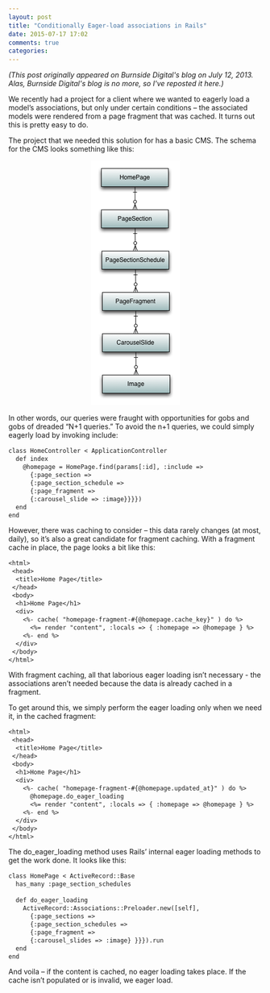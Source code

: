 ```yaml
---
layout: post
title: "Conditionally Eager-load associations in Rails"
date: 2015-07-17 17:02
comments: true
categories: 
---
```


_(This post originally appeared on Burnside Digital's blog on July 12, 2013.
Alas, Burnside Digital's blog is no more, so I've reposted it here.)_

We recently had a project for a client where we wanted to eagerly load a 
model’s associations, but only under certain conditions – the associated 
models were rendered from a page fragment that was cached. It turns out this 
is pretty easy to do.

The project that we needed this solution for has a basic CMS. The schema for 
the CMS looks something like this:

<center>
  <img src="/images/cms-schema.png" alt="Diagram of CMS Schema"/>
</center>

In other words, our queries were fraught with opportunities for gobs and gobs 
of dreaded “N+1 queries.” To avoid the n+1 queries, we could simply eagerly 
load by invoking include:

```
class HomeController < ApplicationController
  def index
    @homepage = HomePage.find(params[:id], :include => 
      {:page_section =>
      {:page_section_schedule =>
      {:page_fragment =>
      {:carousel_slide => :image}}}})
  end
end
```

However, there was caching to consider – this data rarely changes (at most, 
daily), so it’s also a great candidate for fragment caching. With a fragment 
cache in place, the page looks a bit like this:

```
<html>
 <head>
  <title>Home Page</title>
 </head>
 <body>
  <h1>Home Page</h1>
  <div>
    <%- cache( "homepage-fragment-#{@homepage.cache_key}" ) do %>
      <%= render "content", :locals => { :homepage => @homepage } %>
    <%- end %>
  </div>
 </body>
</html>
```

With fragment caching, all that laborious eager loading isn’t necessary - the 
associations aren’t needed because the data is already cached in a fragment.

To get around this, we simply perform the eager loading only when we need it, in 
the cached fragment:

```
<html>
 <head>
  <title>Home Page</title>
 </head>
 <body>
  <h1>Home Page</h1>
  <div>
    <%- cache( "homepage-fragment-#{@homepage.updated_at}" ) do %>
      @homepage.do_eager_loading
      <%= render "content", :locals => { :homepage => @homepage } %>
    <%- end %>
  </div>
 </body>
</html>
```

The do_eager_loading method uses Rails’ internal eager loading methods to get 
the work done. It looks like this:

```
class HomePage < ActiveRecord::Base
  has_many :page_section_schedules

  def do_eager_loading
    ActiveRecord::Associations::Preloader.new([self], 
      {:page_sections => 
      {:page_section_schedules => 
      {:page_fragment => 
      {:carousel_slides => :image} }}}).run
  end
end
```

And voila – if the content is cached, no eager loading takes place. If the 
cache isn’t populated or is invalid, we eager load.